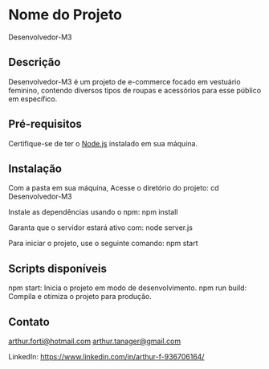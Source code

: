 # Nome do Projeto
Desenvolvedor-M3
## Descrição
Desenvolvedor-M3 é um projeto de e-commerce focado em vestuário feminino, contendo diversos tipos de roupas e acessórios para esse público em específico.

## Pré-requisitos

Certifique-se de ter o [Node.js](https://nodejs.org/) instalado em sua máquina.

## Instalação

Com a pasta em sua máquina, Acesse o diretório do projeto:
cd Desenvolvedor-M3

Instale as dependências usando o npm:
npm install

Garanta que o servidor estará ativo com:
node server.js

Para iniciar o projeto, use o seguinte comando:
npm start

## Scripts disponíveis

npm start: Inicia o projeto em modo de desenvolvimento.
npm run build: Compila e otimiza o projeto para produção.

## Contato
arthur.forti@hotmail.com
arthur.tanager@gmail.com

LinkedIn: https://www.linkedin.com/in/arthur-f-936706164/